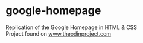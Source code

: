 # google-homepage  


Replication of the Google Homepage in HTML & CSS  
Project found on www.theodinproject.com
